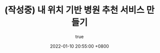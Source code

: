 ---
title: (작성중) 내 위치 기반 병원 추천 서비스 만들기
author:
  name: Bean
  link: https://github.com/beanie00
date: 2022-01-10 20:55:00 +0800
categories: [Projects]
tags: []
---